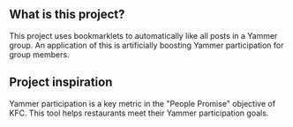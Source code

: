 ## What is this project?

This project uses bookmarklets to automatically like all posts in a Yammer group. An application of this is artificially boosting Yammer participation for group members.

## Project inspiration

Yammer participation is a key metric in the "People Promise" objective of KFC. This tool helps restaurants meet their Yammer participation goals.